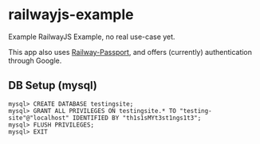 railwayjs-example
=================

Example RailwayJS Example, no real use-case yet.

This app also uses [Railway-Passport](https://github.com/1602/Railway-passport), and offers (currently) authentication through Google.

DB Setup (mysql)
----------------

	mysql> CREATE DATABASE testingsite;
	mysql> GRANT ALL PRIVILEGES ON testingsite.* TO "testing-site"@"localhost" IDENTIFIED BY "th1s1sMYt3st1ngs1t3";
	mysql> FLUSH PRIVILEGES;
	mysql> EXIT
